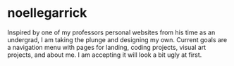 # noellegarrick

Inspired by one of my professors personal websites from his time as an undergrad, I am taking the plunge and designing my own. Current goals are a navigation menu with pages for landing, coding projects, visual art projects, and about me. I am accepting it will look a bit ugly at first.
